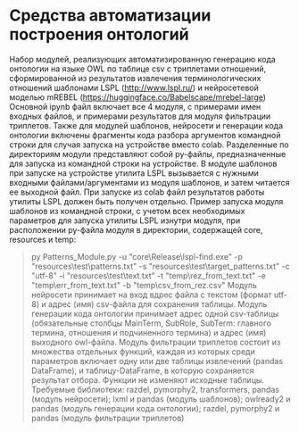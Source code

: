 # Средства автоматизации построения онтологий
Набор модулей, реализующих автоматизированную генерацию кода онтологии на языке OWL по таблице csv с триплетами отношений, сформированной из результатов извлечения терминологических отношений шаблонами LSPL (http://www.lspl.ru/) и нейросетевой моделью mREBEL (https://huggingface.co/Babelscape/mrebel-large)
Основной ipynb файл включает все 4 модуля, с примерами имен входных файлов, и примерами результатов для модуля фильтрации триплетов. Также для модулей шаблонов, нейросети и генерации кода онтологии включены фрагменты кода разбора аргументов командной строки для случая запуска на устройстве вместо colab. Разделенные по директориям модули представляют собой py-файлы, предназначенные для запуска из командной строки на устройстве.
В модуле шаблонов при запуске на устройстве утилита LSPL вызывается с нужными входными файлами/аргументами из модуля шаблонов, и затем читается ее выходной файл. При запуске из colab файл результатов работы утилиты LSPL должен быть получен отдельно. Пример запуска модуля шаблонов из командной строки, с учетом всех необходимых параметров для запуска утилиты LSPL изнутри модуля, при расположении py-файла модуля в директории, содержащей core, resources и temp: 
> py Patterns_Module.py -u "core\Release\lspl-find.exe" -p "resources\test\patterns.txt" -s "resources\test\target_patterns.txt" -c "utf-8" -i "resources\test\text.txt" -t "temp\rez_from_text.txt" -e "temp\err_from_text.txt" -b "temp\csv_from_rez.csv"
Модуль нейросети принимает на вход вдрес файла с текстом (формат utf-8) и адрес (имя) csv-файла для сохранения таблицы. Модуль генерации кода онтологии принимает адрес одной csv-таблицы (обязательные столбцы MainTerm, SubRole, SubTerm: главного термина, отношения и подчиненного термина) и адрес (имя) выходного owl-файла.
Модуль фильтрации триплетов состоит из множества отдельных функций, каждая из которых среди параметров включает одну или две таблицы извлечений (pandas DataFrame), и таблицу-DataFrame, в которую сохраняется результат отбора. Функции не изменяют исходные таблицы.
Требуемые библиотеки: razdel, pymorphy2, transformers, pandas (модуль нейросети); lxml и pandas (модуль шаблонов); owlready2 и pandas (модуль генерации кода онтологии); razdel, pymorphy2 и pandas (модуль фильтрации триплетов)
